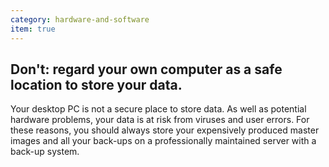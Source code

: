```yaml
---
category: hardware-and-software
item: true
---
```



## Don't: regard your own computer as a safe location to store your data.
Your desktop PC is not a secure place to store data. As well as potential hardware problems, your data is at risk from viruses and user errors. For these reasons, you should always store your expensively produced master images and all your back-ups on a professionally maintained server with a back-up system.
